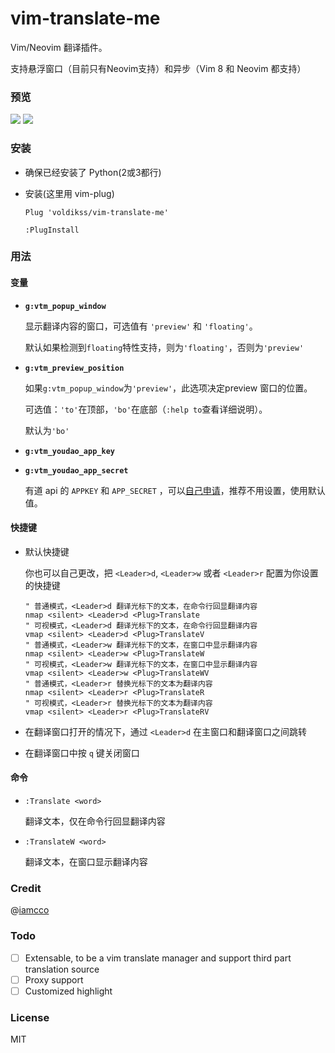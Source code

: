 # vim-translate-me
Vim/Neovim 翻译插件。

支持悬浮窗口（目前只有Neovim支持）和异步（Vim 8 和 Neovim 都支持）

### 预览

![](https://user-images.githubusercontent.com/20282795/56863017-aba94280-69e3-11e9-8002-e6ed8e38d02c.gif)
![](https://user-images.githubusercontent.com/20282795/56863018-aba94280-69e3-11e9-9c4c-d903a80cb893.gif)

### 安装
 - 确保已经安装了 Python(2或3都行)

 - 安装(这里用 vim-plug)

    ```vim
    Plug 'voldikss/vim-translate-me'

    :PlugInstall
    ```

### 用法

#### 变量
- **`g:vtm_popup_window`**

    显示翻译内容的窗口，可选值有 `'preview'` 和 `'floating'`。

    默认如果检测到`floating`特性支持，则为`'floating'`，否则为`'preview'`

- **`g:vtm_preview_position`**

    如果`g:vtm_popup_window`为`'preview'`，此选项决定preview 窗口的位置。

    可选值：`'to'`在顶部，`'bo'`在底部（`:help to`查看详细说明）。

    默认为`'bo'`

- **`g:vtm_youdao_app_key`**
- **`g:vtm_youdao_app_secret`**

    有道 api 的 `APPKEY` 和 `APP_SECRET` ，可以[自己申请](https://ai.youdao.com/doc.s#guide)，推荐不用设置，使用默认值。

#### 快捷键

- 默认快捷键

    你也可以自己更改，把 `<Leader>d`, `<Leader>w` 或者 `<Leader>r` 配置为你设置的快捷键

    ```vim
    " 普通模式，<Leader>d 翻译光标下的文本，在命令行回显翻译内容
    nmap <silent> <Leader>d <Plug>Translate
    " 可视模式，<Leader>d 翻译光标下的文本，在命令行回显翻译内容
    vmap <silent> <Leader>d <Plug>TranslateV
    " 普通模式，<Leader>w 翻译光标下的文本，在窗口中显示翻译内容
    nmap <silent> <Leader>w <Plug>TranslateW
    " 可视模式，<Leader>w 翻译光标下的文本，在窗口中显示翻译内容
    vmap <silent> <Leader>w <Plug>TranslateWV
    " 普通模式，<Leader>r 替换光标下的文本为翻译内容
    nmap <silent> <Leader>r <Plug>TranslateR
    " 可视模式，<Leader>r 替换光标下的文本为翻译内容
    vmap <silent> <Leader>r <Plug>TranslateRV
    ```

- 在翻译窗口打开的情况下，通过 `<Leader>d` 在主窗口和翻译窗口之间跳转
- 在翻译窗口中按 `q` 键关闭窗口

#### 命令
- `:Translate <word>`

    翻译文本，仅在命令行回显翻译内容

- `:TranslateW <word>`

    翻译文本，在窗口显示翻译内容


### Credit
@[iamcco](https://github.com/iamcco)

### Todo
- [ ] Extensable, to be a vim translate manager and support third part translation source 
- [ ] Proxy support
- [ ] Customized highlight

### License
MIT
